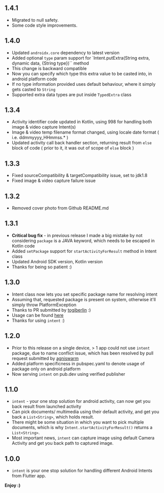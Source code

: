 ## 1.4.1

* Migrated to null safety.
* Some code style improvements.

## 1.4.0

* Updated `androidx.core` dependency to latest version
* Added optional `type` param support for `Intent.putExtra(String extra, dynamic data, {String type})`` method
* This change is backward compatible
* Now you can specify which type this extra value to be casted into, in android platform code
* If no type information provided uses default behaviour, where it simply gets casted to `String`
* Supported extra data types are put inside `TypedExtra` class

## 1.3.4

* Activity identifier code updated in Kotlin, using 998 for handling both image & video capture Intent(s)
* Image & video temp filename format changed, using locale date format ( i.e. ddmmyyyy_HHmmss.* )
* Updated activity call back handler section, returning result from `else` block of code ( prior to it, it was out of scope of `else` block )

## 1.3.3

* Fixed sourceCompatibility & targetCompatibility issue, set to jdk1.8
* Fixed image & video capture failure issue

## 1.3.2

* Removed cover photo from Github README.md

## 1.3.1

* **Critical bug fix** - in previous release I made a big mistake by not considering `package` is a JAVA keyword, which needs to be escaped in Kotlin code
* Added `setPackage` support for `startActivityForResult` method in Intent class
* Updated Android SDK version, Kotlin version
* Thanks for being so patient :)

## 1.3.0

* Intent class now lets you set specific package name for resolving intent
* Assuming that, requested package is present on system, otherwise it'll simply throw PlatformException
* Thanks to PR submitted by [togiberlin](https://github.com/togiberlin) :)
* Usage can be found [here](https://github.com/itzmeanjan/intent#create-precomposed-email-)
* Thanks for using `intent` :)

## 1.2.0

* Prior to this release on a single device, > 1 app could not use `intent` package, due to name conflict issue, which has been resolved by pull request submitted by [agniswarm](https://github.com/agniswarm)
* Added platform specificness in pubspec.yaml to denote usage of package only on android platform
* Now serving `intent` on pub.dev using verified publisher

## 1.1.0

* `intent` - your one stop solution for android activity, can now get you back result from launched activity
* Can pick documents/ multimedia using their default activity, and get you back a `List<String>`, which holds result.
* There might be some situation in which you want to pick multiple documents, which is why `Intent.startActivityForResult()` returns a `List<String>`.
* Most important news, `intent` can capture image using default Camera Activity and get you back path to captured image.

## 1.0.0

* `intent` is your one stop solution for handling different Android Intents from Flutter app. 

**Enjoy :)**
